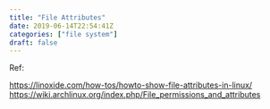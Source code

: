 ```yaml
---
title: "File Attributes"
date: 2019-06-14T22:54:41Z
categories: ["file system"]
draft: false
---
```


Ref: 

https://linoxide.com/how-tos/howto-show-file-attributes-in-linux/
https://wiki.archlinux.org/index.php/File_permissions_and_attributes